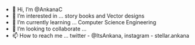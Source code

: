- 👋 Hi, I’m @AnkanaC
- 👀 I’m interested in ... story books and Vector designs
- 🌱 I’m currently learning ... Computer Science Engineering
- 💞️ I’m looking to collaborate ...   
- 📫 How to reach me ... twitter - @ItsAnkana, instagram - stellar.ankana

<!---
AnkanaC/AnkanaC is a ✨ special ✨ repository because its `README.md` (this file) appears on your GitHub profile.
You can click the Preview link to take a look at your changes.
--->
